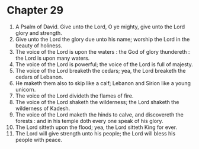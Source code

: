 # Chapter 29

1. A Psalm of David. Give unto the Lord, O ye mighty, give unto the Lord glory and strength.
2. Give unto the Lord the glory due unto his name; worship the Lord in the beauty of holiness.
3. The voice of the Lord is upon the waters : the God of glory thundereth : the Lord is upon many waters.
4. The voice of the Lord is powerful; the voice of the Lord is full of majesty.
5. The voice of the Lord breaketh the cedars; yea, the Lord breaketh the cedars of Lebanon.
6. He maketh them also to skip like a calf; Lebanon and Sirion like a young unicorn.
7. The voice of the Lord divideth the flames of fire.
8. The voice of the Lord shaketh the wilderness; the Lord shaketh the wilderness of Kadesh.
9. The voice of the Lord maketh the hinds to calve, and discovereth the forests : and in his temple doth every one speak of his glory.
10. The Lord sitteth upon the flood; yea, the Lord sitteth King for ever.
11. The Lord will give strength unto his people; the Lord will bless his people with peace.

